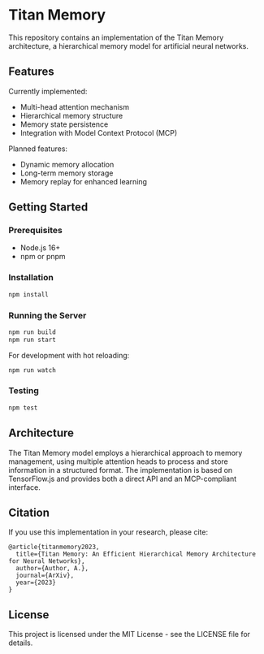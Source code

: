 # Titan Memory

This repository contains an implementation of the Titan Memory architecture, a hierarchical memory model for artificial neural networks.

## Features

Currently implemented:
- Multi-head attention mechanism
- Hierarchical memory structure
- Memory state persistence
- Integration with Model Context Protocol (MCP)

Planned features:
- Dynamic memory allocation
- Long-term memory storage
- Memory replay for enhanced learning

## Getting Started

### Prerequisites
- Node.js 16+
- npm or pnpm

### Installation

```bash
npm install
```

### Running the Server

```bash
npm run build
npm run start
```

For development with hot reloading:
```bash
npm run watch
```

### Testing

```bash
npm test
```

## Architecture

The Titan Memory model employs a hierarchical approach to memory management, using multiple attention heads to process and store information in a structured format. The implementation is based on TensorFlow.js and provides both a direct API and an MCP-compliant interface.


## Citation

If you use this implementation in your research, please cite:

```
@article{titanmemory2023,
  title={Titan Memory: An Efficient Hierarchical Memory Architecture for Neural Networks},
  author={Author, A.},
  journal={ArXiv},
  year={2023}
}
```

## License

This project is licensed under the MIT License - see the LICENSE file for details.